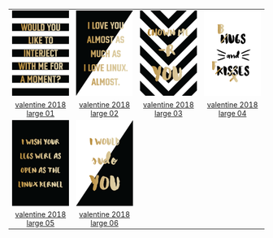 |  |  |  |  |
| :---: | :---: | :---: | :---: |
| ![valentine-2018-large-01](.meta/thumbnails/valentine-2018-large-01.png) | ![valentine-2018-large-02](.meta/thumbnails/valentine-2018-large-02.png) | ![valentine-2018-large-03](.meta/thumbnails/valentine-2018-large-03.png) | ![valentine-2018-large-04](.meta/thumbnails/valentine-2018-large-04.png) |
| [valentine 2018 large 01](valentine-2018-large-01.png) | [valentine 2018 large 02](valentine-2018-large-02.png) | [valentine 2018 large 03](valentine-2018-large-03.png) | [valentine 2018 large 04](valentine-2018-large-04.png) |
| ![valentine-2018-large-05](.meta/thumbnails/valentine-2018-large-05.png) | ![valentine-2018-large-06](.meta/thumbnails/valentine-2018-large-06.png) |
| [valentine 2018 large 05](valentine-2018-large-05.png) | [valentine 2018 large 06](valentine-2018-large-06.png) |
